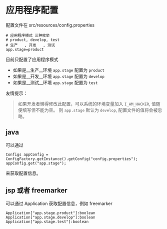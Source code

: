 # 应用程序配置

配置文件在 src/resources/config.properties

    # 应用程序模式 三种枚举
    # product, develop, test
    # 生产   , 开发   , 测试
    app.stage=product

目前只配置了应用程序模式

* 如果是__生产__环境 `app.stage` 配置为 `product`
* 如果是__开发__环境 `app.stage` 配置为 `develop`
* 如果是__测试__环境 `app.stage` 配置为 `test`

友情提示：

> 如果开发者懒得修改此配置，可以系统的环境变量加入 `I_AM_HACKER`, 值随便填写但不能为空。
> 则 `app.stage` 默认为 `develop`, 配置文件的值将会被忽略。

## java

可以通过

    Configs appConfig = ConfigFactory.getInstance().getConfig("config.properties");
    appConfig.get("app.stage");

来获取配置信息。


## jsp 或者 freemarker

可以通过 Application 获取配置信息，例如 freemarker

    Application["app.stage.product"]:boolean
    Application["app.stage.develop"]:boolean
    Application["app.stage.test"]:boolean

